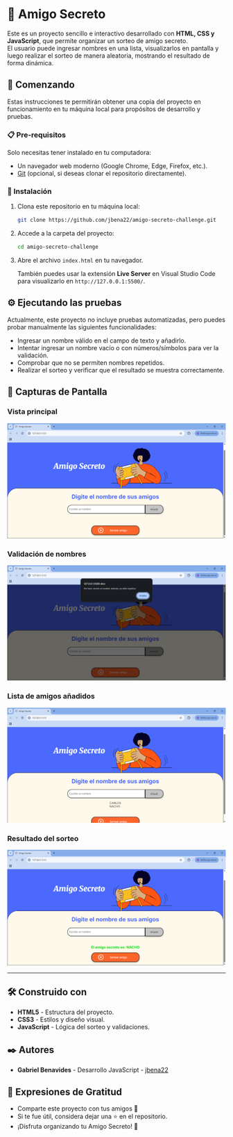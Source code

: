 # 🎁 Amigo Secreto

Este es un proyecto sencillo e interactivo desarrollado con **HTML, CSS y JavaScript**, que permite organizar un sorteo de amigo secreto.  
El usuario puede ingresar nombres en una lista, visualizarlos en pantalla y luego realizar el sorteo de manera aleatoria, mostrando el resultado de forma dinámica.  

## 🚀 Comenzando  

Estas instrucciones te permitirán obtener una copia del proyecto en funcionamiento en tu máquina local para propósitos de desarrollo y pruebas.  

### 📋 Pre-requisitos  

Solo necesitas tener instalado en tu computadora:  

- Un navegador web moderno (Google Chrome, Edge, Firefox, etc.).  
- [Git](https://git-scm.com/) (opcional, si deseas clonar el repositorio directamente).  

### 🔧 Instalación  

1. Clona este repositorio en tu máquina local:  
   ```bash
   git clone https://github.com/jbena22/amigo-secreto-challenge.git
   ```
2. Accede a la carpeta del proyecto:

   ```bash
   cd amigo-secreto-challenge
   ```

3. Abre el archivo `index.html` en tu navegador.

   También puedes usar la extensión **Live Server** en Visual Studio Code para visualizarlo en `http://127.0.0.1:5500/`.

## ⚙️ Ejecutando las pruebas

Actualmente, este proyecto no incluye pruebas automatizadas, pero puedes probar manualmente las siguientes funcionalidades:

* Ingresar un nombre válido en el campo de texto y añadirlo.
* Intentar ingresar un nombre vacío o con números/símbolos para ver la validación.
* Comprobar que no se permiten nombres repetidos.
* Realizar el sorteo y verificar que el resultado se muestra correctamente.
  
## 📸 Capturas de Pantalla

### Vista principal

![Vista principal](./screenshots/Captura%20de%20pantalla%202025-09-15%20002427.png)

### Validación de nombres

![Validación de nombres](./screenshots/Captura%20de%20pantalla%202025-09-15%20002444.png)

### Lista de amigos añadidos

![Lista de amigos](./screenshots/Captura%20de%20pantalla%202025-09-15%20002520.png)

### Resultado del sorteo

![Resultado](./screenshots/Captura%20de%20pantalla%202025-09-15%20002602.png)

---

## 🛠️ Construido con

* **HTML5** - Estructura del proyecto.
* **CSS3** - Estilos y diseño visual.
* **JavaScript** - Lógica del sorteo y validaciones.

## ✒️ Autores

* **Gabriel Benavides** - Desarrollo JavaScript - [jbena22](https://github.com/jbena22)

## 🎁 Expresiones de Gratitud

* Comparte este proyecto con tus amigos 📢
* Si te fue útil, considera dejar una ⭐ en el repositorio.
* ¡Disfruta organizando tu Amigo Secreto! 🎉
